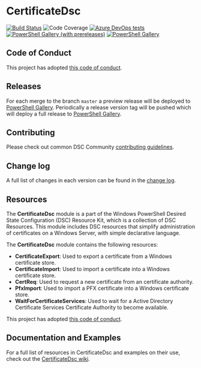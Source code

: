 # CertificateDsc

[![Build Status](https://dev.azure.com/dsccommunity/CertificateDsc/_apis/build/status/dsccommunity.CertificateDsc?branchName=master)](https://dev.azure.com/dsccommunity/CertificateDsc/_build/latest?definitionId=28&branchName=master)
![Code Coverage](https://img.shields.io/azure-devops/coverage/dsccommunity/CertificateDsc/28/master)
[![Azure DevOps tests](https://img.shields.io/azure-devops/tests/dsccommunity/CertificateDsc/28/master)](https://dsccommunity.visualstudio.com/CertificateDsc/_test/analytics?definitionId=28&contextType=build)
[![PowerShell Gallery (with prereleases)](https://img.shields.io/powershellgallery/vpre/CertificateDsc?label=CertificateDsc%20Preview)](https://www.powershellgallery.com/packages/CertificateDsc/)
[![PowerShell Gallery](https://img.shields.io/powershellgallery/v/CertificateDsc?label=CertificateDsc)](https://www.powershellgallery.com/packages/CertificateDsc/)

## Code of Conduct

This project has adopted [this code of conduct](CODE_OF_CONDUCT.md).

## Releases

For each merge to the branch `master` a preview release will be
deployed to [PowerShell Gallery](https://www.powershellgallery.com/).
Periodically a release version tag will be pushed which will deploy a
full release to [PowerShell Gallery](https://www.powershellgallery.com/).

## Contributing

Please check out common DSC Community [contributing guidelines](https://dsccommunity.org/guidelines/contributing).

## Change log

A full list of changes in each version can be found in the [change log](CHANGELOG.md).

## Resources

The **CertificateDsc** module is a part of the Windows PowerShell Desired State
Configuration (DSC) Resource Kit, which is a collection of DSC Resources. This
module includes DSC resources that simplify administration of certificates on a
Windows Server, with simple declarative language.

The **CertificateDsc** module contains the following resources:

- **CertificateExport**: Used to export a certificate from a Windows certificate
  store.
- **CertificateImport**: Used to import a certificate into a Windows certificate
  store.
- **CertReq**: Used to request a new certificate from an certificate authority.
- **PfxImport**: Used to import a PFX certificate into a Windows certificate store.
- **WaitForCertificateServices**: Used to wait for a Active Directory Certificate
  Services Certificate Authority to become available.

This project has adopted [this code of conduct](CODE_OF_CONDUCT.md).

## Documentation and Examples

For a full list of resources in CertificateDsc and examples on their use, check out
the [CertificateDsc wiki](https://github.com/dsccommunity/CertificateDsc/wiki).
